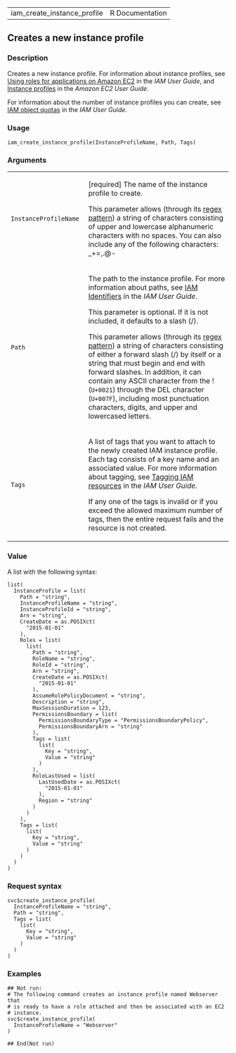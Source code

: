<table style="width: 100%;">
<tbody>
<tr class="odd">
<td>iam_create_instance_profile</td>
<td style="text-align: right;">R Documentation</td>
</tr>
</tbody>
</table>

## Creates a new instance profile

### Description

Creates a new instance profile. For information about instance profiles,
see [Using roles for applications on Amazon
EC2](https://docs.aws.amazon.com/IAM/latest/UserGuide/id_roles_use_switch-role-ec2.html)
in the *IAM User Guide*, and [Instance
profiles](https://docs.aws.amazon.com/AWSEC2/latest/UserGuide/iam-roles-for-amazon-ec2.html#ec2-instance-profile)
in the *Amazon EC2 User Guide*.

For information about the number of instance profiles you can create,
see [IAM object
quotas](https://docs.aws.amazon.com/IAM/latest/UserGuide/reference_iam-quotas.html)
in the *IAM User Guide*.

### Usage

    iam_create_instance_profile(InstanceProfileName, Path, Tags)

### Arguments

<table>
<colgroup>
<col style="width: 35%" />
<col style="width: 65%" />
</colgroup>
<tbody>
<tr class="odd">
<td><code
id="iam_create_instance_profile_:_InstanceProfileName">InstanceProfileName</code></td>
<td><p>[required] The name of the instance profile to create.</p>
<p>This parameter allows (through its <a
href="https://en.wikipedia.org/wiki/Regex">regex pattern</a>) a string
of characters consisting of upper and lowercase alphanumeric characters
with no spaces. You can also include any of the following characters:
_+=,.@-</p></td>
</tr>
<tr class="even">
<td><code id="iam_create_instance_profile_:_Path">Path</code></td>
<td><p>The path to the instance profile. For more information about
paths, see <a
href="https://docs.aws.amazon.com/IAM/latest/UserGuide/reference_identifiers.html">IAM
Identifiers</a> in the <em>IAM User Guide</em>.</p>
<p>This parameter is optional. If it is not included, it defaults to a
slash (/).</p>
<p>This parameter allows (through its <a
href="https://en.wikipedia.org/wiki/Regex">regex pattern</a>) a string
of characters consisting of either a forward slash (/) by itself or a
string that must begin and end with forward slashes. In addition, it can
contain any ASCII character from the ! (<code>U+0021</code>) through the
DEL character (<code style="white-space: pre;">⁠U+007F⁠</code>), including
most punctuation characters, digits, and upper and lowercased
letters.</p></td>
</tr>
<tr class="odd">
<td><code id="iam_create_instance_profile_:_Tags">Tags</code></td>
<td><p>A list of tags that you want to attach to the newly created IAM
instance profile. Each tag consists of a key name and an associated
value. For more information about tagging, see <a
href="https://docs.aws.amazon.com/IAM/latest/UserGuide/id_tags.html">Tagging
IAM resources</a> in the <em>IAM User Guide</em>.</p>
<p>If any one of the tags is invalid or if you exceed the allowed
maximum number of tags, then the entire request fails and the resource
is not created.</p></td>
</tr>
</tbody>
</table>

### Value

A list with the following syntax:

    list(
      InstanceProfile = list(
        Path = "string",
        InstanceProfileName = "string",
        InstanceProfileId = "string",
        Arn = "string",
        CreateDate = as.POSIXct(
          "2015-01-01"
        ),
        Roles = list(
          list(
            Path = "string",
            RoleName = "string",
            RoleId = "string",
            Arn = "string",
            CreateDate = as.POSIXct(
              "2015-01-01"
            ),
            AssumeRolePolicyDocument = "string",
            Description = "string",
            MaxSessionDuration = 123,
            PermissionsBoundary = list(
              PermissionsBoundaryType = "PermissionsBoundaryPolicy",
              PermissionsBoundaryArn = "string"
            ),
            Tags = list(
              list(
                Key = "string",
                Value = "string"
              )
            ),
            RoleLastUsed = list(
              LastUsedDate = as.POSIXct(
                "2015-01-01"
              ),
              Region = "string"
            )
          )
        ),
        Tags = list(
          list(
            Key = "string",
            Value = "string"
          )
        )
      )
    )

### Request syntax

    svc$create_instance_profile(
      InstanceProfileName = "string",
      Path = "string",
      Tags = list(
        list(
          Key = "string",
          Value = "string"
        )
      )
    )

### Examples

    ## Not run: 
    # The following command creates an instance profile named Webserver that
    # is ready to have a role attached and then be associated with an EC2
    # instance.
    svc$create_instance_profile(
      InstanceProfileName = "Webserver"
    )

    ## End(Not run)
